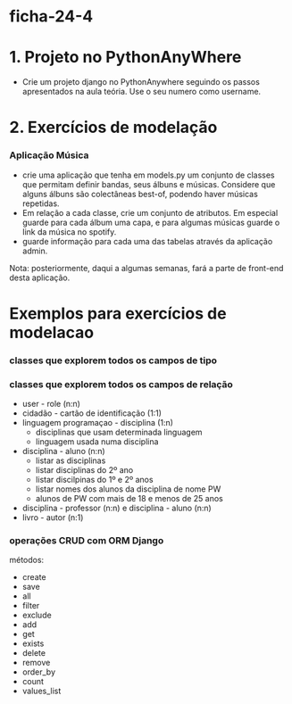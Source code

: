 # ficha-24-4

# 1. Projeto no PythonAnyWhere

* Crie um projeto django no PythonAnywhere seguindo os passos apresentados na aula teória. Use o seu numero como username.

# 2. Exercícios de modelação

### Aplicação Música

* crie uma aplicação que tenha em models.py um conjunto de classes que permitam definir bandas, seus álbuns e músicas. Considere que alguns álbuns são colectâneas best-of, podendo haver músicas repetidas.
* Em relação a cada classe, crie um conjunto de atributos. Em especial guarde para cada álbum uma capa, e para algumas músicas guarde o link da música no spotify.
* guarde informação para cada uma das tabelas através da aplicação admin.

Nota: posteriormente, daqui a algumas semanas, fará a parte de front-end desta aplicação.
  
# Exemplos para exercícios de modelacao

### classes que explorem todos os campos de tipo

### classes que explorem todos os campos de relação
* user - role (n:n)
* cidadão - cartão de identificação (1:1)
* linguagem programaçao - disciplina (1:n)
    * disciplinas que usam determinada linguagem
    * linguagem usada numa disciplina 
* disciplina - aluno (n:n)
    * listar as disciplinas
    * listar disciplinas do 2º ano
    * listar discilpinas do 1º e 2º anos
    * listar nomes dos alunos da disciplina de nome PW
    * alunos de PW com mais de 18 e menos de 25 anos 
* disciplina - professor (n:n) e disciplina - aluno (n:n)
* livro - autor (n:1)

### operações CRUD com ORM Django
métodos:
* create
* save
* all
* filter
* exclude
* add 
* get
* exists
* delete
* remove
* order_by
* count
* values_list
